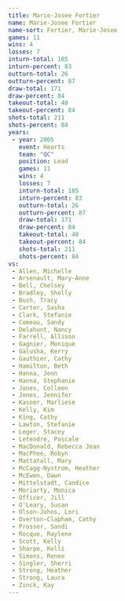 ```yaml
---
title: Marie-Josee Fortier
name: Marie-Josee Fortier
name-sort: Fortier, Marie-Josee
games: 11
wins: 4
losses: 7
inturn-total: 185
inturn-percent: 83
outturn-total: 26
outturn-percent: 87
draw-total: 171
draw-percent: 84
takeout-total: 40
takeout-percent: 84
shots-total: 211
shots-percent: 84
years:
 - year: 2005
   event: Hearts
   team: "QC"
   position: Lead
   games: 11
   wins: 4
   losses: 7
   inturn-total: 185
   inturn-percent: 83
   outturn-total: 26
   outturn-percent: 87
   draw-total: 171
   draw-percent: 84
   takeout-total: 40
   takeout-percent: 84
   shots-total: 211
   shots-percent: 84
vs:
 - Allen, Michelle
 - Arsenault, Mary-Anne
 - Bell, Chelsey
 - Bradley, Shelly
 - Bush, Tracy
 - Carter, Sasha
 - Clark, Stefanie
 - Comeau, Sandy
 - Delahunt, Nancy
 - Farrell, Allison
 - Gagnier, Monique
 - Galusha, Kerry
 - Gauthier, Cathy
 - Hamilton, Beth
 - Hanna, Jenn
 - Hanna, Stephanie
 - Jones, Colleen
 - Jones, Jennifer
 - Kasner, Marliese
 - Kelly, Kim
 - King, Cathy
 - Lawton, Stefanie
 - Leger, Stacey
 - Letendre, Pascale
 - MacDonald, Rebecca Jean
 - MacPhee, Robyn
 - Mattatall, Mary
 - McCagg-Nystrom, Heather
 - McEwen, Dawn
 - Mittelstadt, Candice
 - Moriarty, Monica
 - Officer, Jill
 - O'Leary, Susan
 - Olson-Johns, Lori
 - Overton-Clapham, Cathy
 - Prosser, Sandi
 - Rocque, Raylene
 - Scott, Kelly
 - Sharpe, Kelli
 - Simons, Renee
 - Singler, Sherri
 - Strong, Heather
 - Strong, Laura
 - Zinck, Kay
---
```

